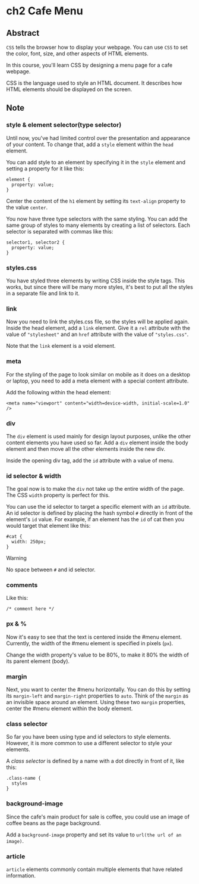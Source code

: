 # ch2 Cafe Menu

## Abstract

`CSS` tells the browser how to display your webpage. You can use `CSS` to set the color, font, size, and other aspects of HTML elements.

In this course, you'll learn CSS by designing a menu page for a cafe webpage.

CSS is the language used to style an HTML document. It describes how HTML elements should be displayed on the screen.

## Note

### style & element selector(type selector)

Until now, you've had limited control over the presentation and appearance of your content. To change that, add a `style` element within the `head` element.

You can add style to an element by specifying it in the `style` element and setting a property for it like this:

    element {
      property: value;
    }

Center the content of the `h1` element by setting its `text-align` property to the value `center`.

You now have three type selectors with the same styling. You can add the same group of styles to many elements by creating a list of selectors. Each selector is separated with commas like this:

    selector1, selector2 {
      property: value;
    }

### styles.css

You have styled three elements by writing CSS inside the style tags. This works, but since there will be many more styles, it's best to put all the styles in a separate file and link to it.

### link

Now you need to link the styles.css file, so the styles will be applied again. Inside the head element, add a `link` element. Give it a `rel` attribute with the value of `"stylesheet"` and an `href` attribute with the value of `"styles.css"`.

Note that the `link` element is a void element.

### meta

For the styling of the page to look similar on mobile as it does on a desktop or laptop, you need to add a meta element with a special content attribute.

Add the following within the head element:

    <meta name="viewport" content="width=device-width, initial-scale=1.0" />

### div

The `div` element is used mainly for design layout purposes, unlike the other content elements you have used so far. Add a `div` element inside the body element and then move all the other elements inside the new div.

Inside the opening div tag, add the `id` attribute with a value of menu.

### id selector & width

The goal now is to make the `div` not take up the entire width of the page. The CSS `width` property is perfect for this.

You can use the id selector to target a specific element with an `id` attribute. An id selector is defined by placing the hash symbol `#` directly in front of the element's `id` value. For example, if an element has the `id` of cat then you would target that element like this:

    #cat {
      width: 250px;
    }

> [!WARNING]
> No space between `#` and id selector.

### comments

Like this:

    /* comment here */

### px & %

Now it's easy to see that the text is centered inside the #menu element. Currently, the width of the #menu element is specified in pixels (`px`).

Change the width property's value to be 80%, to make it 80% the width of its parent element (body).

### margin

Next, you want to center the #menu horizontally. You can do this by setting its `margin-left` and `margin-right` properties to `auto`. Think of the `margin` as an invisible space around an element. Using these two `margin` properties, center the #menu element within the body element.

### class selector

So far you have been using type and id selectors to style elements. However, it is more common to use a different selector to style your elements.

A *class selector* is defined by a name with a dot directly in front of it, like this:

    .class-name {
      styles
    }

### background-image

Since the cafe's main product for sale is coffee, you could use an image of coffee beans as the page background.

Add a `background-image` property and set its value to `url(the url of an image)`.

### article

`article` elements commonly contain multiple elements that have related information.